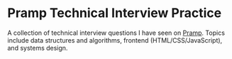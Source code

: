 # Pramp Technical Interview Practice

A collection of technical interview questions I have seen on [Pramp](https://www.pramp.com/). Topics include data structures and algorithms, frontend (HTML/CSS/JavaScript), and systems design.
